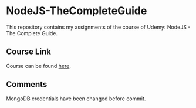 # NodeJS-TheCompleteGuide
This repository contains my assignments of the course of Udemy: NodeJS - The Complete Guide.
## Course Link
Course can be found [here](https://www.udemy.com/course/nodejs-the-complete-guide/).
## Comments
MongoDB credentials have been changed before commit.
